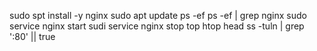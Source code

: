 sudo spt install -y nginx
sudo apt update
ps -ef 
ps -ef | grep nginx
sudo service nginx start
sudi service nginx stop
top
htop
head
ss -tuln | grep ':80' || true
